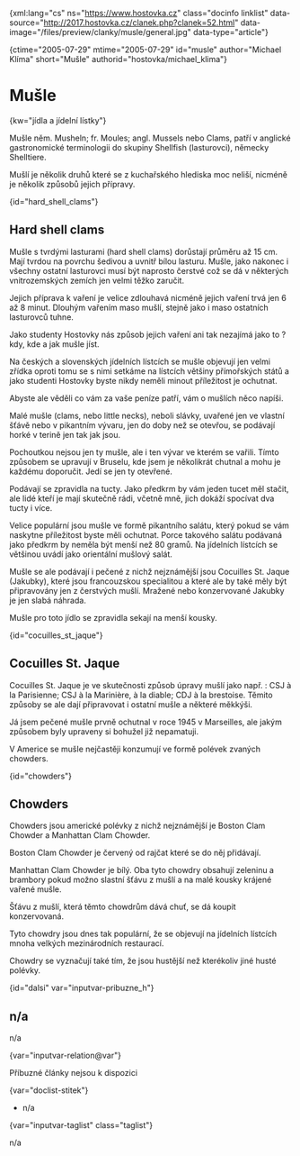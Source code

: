 
{xml:lang="cs" ns="https://www.hostovka.cz" class="docinfo linklist" data-source="http://2017.hostovka.cz/clanek.php?clanek=52.html" data-image="/files/preview/clanky/musle/general.jpg" data-type="article"}

{ctime="2005-07-29" mtime="2005-07-29" id="musle" author="Michael Klíma" short="Mušle" authorid="hostovka/michael_klima"}

# Mušle

<!-- generated attribute kw by user_updatekw.sh on 2020-07-05, do not edit -->

{kw="jídla a jídelní lístky"}

Mušle něm. Musheln; fr. Moules; angl. Mussels nebo Clams, patří v anglické gastronomické terminologii do skupiny Shellfish (lasturovci), německy Shelltiere.

Mušlí je několik druhů které se z kuchařského hlediska moc neliší, nicméně je několik způsobů jejich přípravy.

{id="hard\_shell\_clams"}

## Hard shell clams

Mušle s tvrdými lasturami (hard shell clams) dorůstají průměru až 15 cm. Mají tvrdou na povrchu šedivou a uvnitř bílou lasturu. Mušle, jako nakonec i všechny ostatní lasturovci musí být naprosto čerstvé což se dá v některých vnitrozemských zemích jen velmi těžko zaručit.

Jejich příprava k vaření je velice zdlouhavá nicméně jejich vaření trvá jen 6 až 8 minut. Dlouhým vařením maso mušlí, stejně jako i maso ostatních lasturovců tuhne.

Jako studenty Hostovky nás způsob jejich vaření ani tak nezajímá jako to ? kdy, kde a jak mušle jíst.

Na českých a slovenských jídelních lístcích se mušle objevují jen velmi zřídka oproti tomu se s nimi setkáme na lístcích většiny přímořských států a jako studenti Hostovky byste nikdy neměli minout příležitost je ochutnat.

Abyste ale věděli co vám za vaše peníze patří, vám o mušlích něco napíši.

Malé mušle (clams, nebo little necks), neboli slávky, uvařené jen ve vlastní šťávě nebo v pikantním vývaru, jen do doby než se otevřou, se podávají horké v terině jen tak jak jsou.

Pochoutkou nejsou jen ty mušle, ale i ten vývar ve kterém se vařili. Tímto způsobem se upravují v Bruselu, kde jsem je několikrát chutnal a mohu je každému doporučit. Jedí se jen ty otevřené.

Podávají se zpravidla na tucty. Jako předkrm by vám jeden tucet měl stačit, ale lidé kteří je mají skutečně rádi, včetně mně, jich dokáží spocívat dva tucty i více.

Velice populární jsou mušle ve formě pikantního salátu, který pokud se vám naskytne příležitost byste měli ochutnat. Porce takového salátu podávaná jako předkrm by neměla být menší než 80 gramů. Na jídelních lístcích se většinou uvádí jako orientální mušlový salát.

Mušle se ale podávají i pečené z nichž nejznámější jsou Cocuilles St. Jaque (Jakubky), které jsou francouzskou specialitou a které ale by také měly být připravovány jen z čerstvých mušlí. Mražené nebo konzervované Jakubky je jen slabá náhrada.

Mušle pro toto jídlo se zpravidla sekají na menší kousky.

{id="cocuilles\_st\_jaque"}

## Cocuilles St. Jaque

Cocuilles St. Jaque je ve skutečnosti způsob úpravy mušlí jako např. : CSJ à la Parisienne; CSJ à la Marinière, à la diable; CDJ à la brestoise. Těmito způsoby se ale dají připravovat i ostatní mušle a některé měkkýši.

Já jsem pečené mušle prvně ochutnal v roce 1945 v Marseilles, ale jakým způsobem byly upraveny si bohužel již nepamatuji.

V Americe se mušle nejčastěji konzumují ve formě polévek zvaných chowders.

{id="chowders"}

## Chowders

Chowders jsou americké polévky z nichž nejznámější je Boston Clam Chowder a Manhattan Clam Chowder.

Boston Clam Chowder je červený od rajčat které se do něj přidávají.

Manhattan Clam Chowder je bílý. Oba tyto chowdry obsahují zeleninu a brambory pokud možno slastní šťávu z mušlí a na malé kousky krájené vařené mušle.

Šťávu z mušlí, která těmto chowdrům dává chuť, se dá koupit konzervovaná.

Tyto chowdry jsou dnes tak populární, že se objevují na jídelních lístcích mnoha velkých mezinárodních restaurací.

Chowdry se vyznačují také tím, že jsou hustější než kterékoliv jiné husté polévky.

{id="dalsi" var="inputvar-pribuzne_h"}

## n/a

n/a

{var="inputvar-relation@var"}

Příbuzné články nejsou k dispozici

{var="doclist-stitek"}

  * n/a

{var="inputvar-taglist" class="taglist"}

n/a

